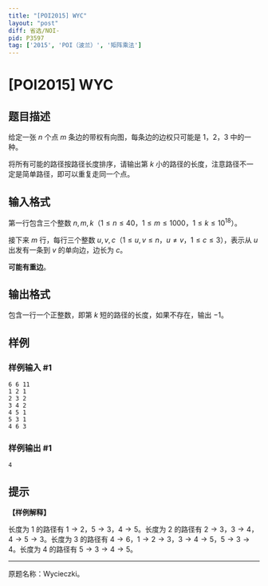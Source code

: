 ```yaml
---
title: "[POI2015] WYC"
layout: "post"
diff: 省选/NOI-
pid: P3597
tag: ['2015', 'POI（波兰）', '矩阵乘法']
---
```

# [POI2015] WYC
## 题目描述

给定一张 $n$ 个点 $m$ 条边的带权有向图，每条边的边权只可能是 $1$，$2$，$3$ 中的一种。

将所有可能的路径按路径长度排序，请输出第 $k$ 小的路径的长度，注意路径不一定是简单路径，即可以重复走同一个点。
## 输入格式

第一行包含三个整数 $n,m,k$（$1\le n\le 40$，$1\le m\le 1000$，$1\le k\le 10^{18}$）。

接下来 $m$ 行，每行三个整数 $u,v,c$（$1\leq u,v\leq n$，$u\neq v$，$1\le c\le 3$），表示从 $u$ 出发有一条到 $v$ 的单向边，边长为 $c$。

**可能有重边**。
## 输出格式

包含一行一个正整数，即第 $k$ 短的路径的长度，如果不存在，输出 $-1$。
## 样例

### 样例输入 #1
```
6 6 11
1 2 1
2 3 2
3 4 2
4 5 1
5 3 1
4 6 3
```
### 样例输出 #1
```
4
```
## 提示

**【样例解释】**

长度为 $1$ 的路径有 $1\to 2$，$5\to 3$，$4\to 5$。长度为 $2$ 的路径有 $2\to3$，$3\to4$，$4\to5\to3$。长度为 $3$ 的路径有 $4\to6$，$1\to2\to3$，$3\to4\to5$，$5\to3\to4$。长度为 $4$ 的路径有 $5\to3\to4\to5$。

----

原题名称：Wycieczki。
